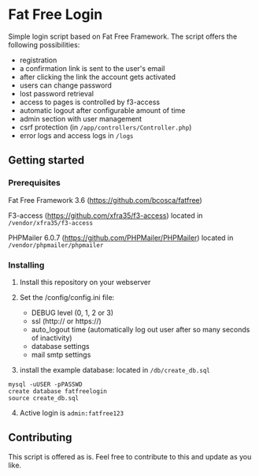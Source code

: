 # Fat Free Login

Simple login script based on Fat Free Framework.
The script offers the following possibilities: 
- registration 
- a confirmation link is sent to the user's email 
- after clicking the link the account gets activated
- users can change password
- lost password retrieval
- access to pages is controlled by f3-access
- automatic logout after configurable amount of time 
- admin section with user management
- csrf protection (in `/app/controllers/Controller.php`)
- error logs and access logs in `/logs`

## Getting started

### Prerequisites

Fat Free Framework 3.6 (https://github.com/bcosca/fatfree)

F3-access (https://github.com/xfra35/f3-access) located in `/vendor/xfra35/f3-access`

PHPMailer 6.0.7 (https://github.com/PHPMailer/PHPMailer) located in `/vendor/phpmailer/phpmailer`

### Installing

1. Install this repository on your webserver

2. Set the /config/config.ini file:
	
	- DEBUG level (0, 1, 2 or 3)
	- ssl (http:// or https://)
	- auto_logout time (automatically log out user after so many seconds of inactivity)
	- database settings
	- mail smtp settings

3. install the example database: located in `/db/create_db.sql`

```
mysql -uUSER -pPASSWD
create database fatfreelogin
source create_db.sql
```

4. Active login is `admin:fatfree123`


## Contributing
This script is offered as is. 
Feel free to contribute to this and update as you like.